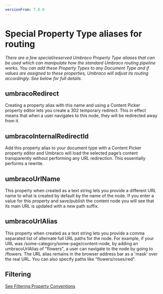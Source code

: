 ```yaml
---
versionFrom: 7.0.0
---
```


# Special Property Type aliases for routing

_There are a few special/reserved Umbraco Property Type aliases that can be used which can manipulate how the standard Umbraco routing pipeline works. You can add these Property Types to any Document Type and if values are assigned to these properties, Umbraco will adjust its routing accordingly. See below for full details._

## umbracoRedirect

Creating a property alias with this name and using a Content Picker property editor lets you create a 302 temporary redirect.
This in effect means that when a user navigates to this node, they will be redirected away from it.

## umbracoInternalRedirectId

Add this property alias to your document type with a Content Picker property editor and
Umbraco will load the selected page’s content transparently without performing any URL redirection.
This essentially performs a rewrite.

## umbracoUrlName

This property when created as a text string lets you provide a different URL name to what is created by default by the name of the node.
If you enter a value for this property and save/publish the content node you will see that its main URL is updated with a new path suffix.

## umbracoUrlAlias

This property when created as a text string lets you provide a comma separated
list of alternate full URL paths for the node. For example, if your URL was /some-category/some-page/content-node,
by adding an umbracoUrlAlias of "flowers", a user can navigate to the node by going to /flowers.
The URL alias remains in the browser address bar as a 'mask' over the real URL. You can also specify paths like "flowers/roses/red".

## Filtering

[See Filtering Property Conventions](../Querying/IPublishedContent/Collections/)
